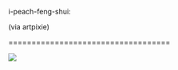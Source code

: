 <!--
id: 937920095
link: http://tumblr.atmos.org/post/937920095/i-peach-feng-shui-via-artpixie
slug: i-peach-feng-shui-via-artpixie
date: Wed Aug 11 2010 10:53:10 GMT-0700 (PDT)
publish: 2010-08-011
tags: 
title: i-peach-feng-shui:

(via artpixie)

-->


i-peach-feng-shui:

(via artpixie)

===================================

![](http://www.tumblr.com/photo/1280/atmos/937920095/1/tumblr_l6xjosTUtC1qzwadd)

